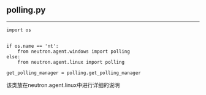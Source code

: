 ## **polling.py**
-------------------------------------

```
import os


if os.name == 'nt':
    from neutron.agent.windows import polling
else:
    from neutron.agent.linux import polling

get_polling_manager = polling.get_polling_manager

```

该类放在neutron.agent.linux中进行详细的说明
